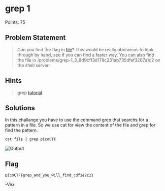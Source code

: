# grep 1

Points: 75

## Problem Statement
>  Can you find the flag in [file](https://2018shell.picoctf.com/static/d7d1b6b0a64801c499a5eea393224811/file)? This would be really obnoxious to look through by hand, see if you can find a faster way. You can also find the file in /problems/grep-1_3_8d9cff3d178c231ab735dfef3267a1c2 on the shell server. 

## Hints
>  grep [tutorial](https://ryanstutorials.net/linuxtutorial/grep.php)

## Solutions 

In this challange you have to use the command grep that searchs for a pattern in a file. 
So we use cat for view the content of the file and grep for find the pattern.

`cat file | grep picoCTF`

![Output](https://imgur.com/Wm8nKFDl.png)

## Flag 

`picoCTF{grep_and_you_will_find_cdf2e7c2}`

-Vex
